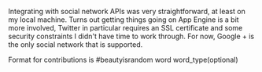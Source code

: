 Integrating with social network APIs was very straightforward, at least on my local machine.  Turns out getting things going on App Engine is a bit more involved, Twitter in particular requires an SSL certificate and some security constraints I didn't have time to work through. For now, Google + is the only social network that is supported.  

Format for contributions is #beautyisrandom word word_type(optional)

